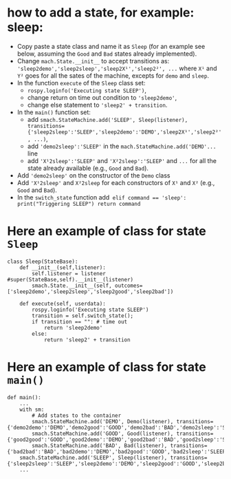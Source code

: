 # how to add a state, for example: **sleep**:
- Copy paste a state class and name it as `Sleep` (for an example see below, assuming the `Good` and `Bad` states already implemented).
- Change `mach.State.__init__` to accept transitions as: `'sleep2demo','sleep2sleep','sleep2X¹','sleep2²', ...` where `X¹` and `Y²` goes for all the sates of the machine, excepts for `demo` and `sleep`.
- In the function `execute` of the `Sleep` class set:
  - `rospy.loginfo('Executing state SLEEP')`,
  - change return on time out condition to `'sleep2demo'`,
  - change else statement to `'sleep2' + transition`.
- In the `main()` function set:
  - add `smach.StateMachine.add('SLEEP', Sleep(listener), transitions={'sleep2sleep':'SLEEP','sleep2demo':'DEMO','sleep2X¹','sleep2²', ...)`,
  - add `'demo2sleep':'SLEEP'` in the `mach.StateMachine.add('DEMO'...` line
  - add `'X¹2sleep':'SLEEP'` and `'X²2sleep':'SLEEP'` and `...` for all the state already available (e.g., `Good` and `Bad`).
- Add `'demo2sleep'` on the constructor of the `Demo` class
- Add `'X¹2sleep'` and `X²2sleep` for each constructors of `X¹` and `X²` (e.g., `Good` and `Bad`).
- In the `switch_state` function add```
elif command == 'sleep':
	print("Triggering SLEEP")
	return command```


# Here an example of class for state `Sleep`
```
class Sleep(StateBase):
    def __init__(self,listener):
        self.listener = listener #super(StateBase,self).__init__(listener)
        smach.State.__init__(self, outcomes=['sleep2demo','sleep2sleep','sleep2good','sleep2bad'])

    def execute(self, userdata):
        rospy.loginfo('Executing state SLEEP')
        transition = self.switch_state();
        if transition == "": # time out
            return 'sleep2demo'
        else:
            return 'sleep2' + transition
```

# Here an example of class for state `main()`
```
def main():
    ...
    with sm:
        # Add states to the container
        smach.StateMachine.add('DEMO', Demo(listener), transitions={'demo2demo':'DEMO','demo2good':'GOOD','demo2bad':'BAD','demo2sleep':'SLEEP'})
        smach.StateMachine.add('GOOD', Good(listener), transitions={'good2good':'GOOD','good2demo':'DEMO','good2bad':'BAD','good2sleep':'SLEEP'})
        smach.StateMachine.add('BAD', Bad(listener), transitions={'bad2bad':'BAD','bad2demo':'DEMO','bad2good':'GOOD','bad2sleep':'SLEEP'})
	smach.StateMachine.add('SLEEP', Sleep(listener), transitions={'sleep2sleep':'SLEEP','sleep2demo':'DEMO','sleep2good':'GOOD','sleep2bad':'BAD'})
    ...
```
